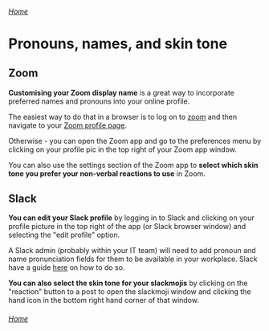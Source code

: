 ###### [Home](https://gleebleneeble.github.io/Being-Me-With-IT/)

# Pronouns, names, and skin tone

## Zoom

**Customising your Zoom display name** is a great way to incorporate preferred names and pronouns into your online profile. 

The easiest way to do that in a browser is to log on to [zoom](https://zoom.us/) and then navigate to your [Zoom profile page](https://zoom.us/profile).

Otherwise - you can open the Zoom app and go to the preferences menu by clicking on your profile pic in the top right of your Zoom app window.

You can also use the settings section of the Zoom app to **select which skin tone you prefer your non-verbal reactions to use** in Zoom.

## Slack

**You can edit your Slack profile** by logging in to Slack and clicking on your profile picture in the top right of the app (or Slack browser window) and selecting the "edit profile" option. 

A Slack admin (probably within your IT team) will need to add pronoun and name pronunciation fields for them to be available in your workplace. Slack have a guide [here](https://slack.com/intl/en-gb/help/articles/212281478-Customise-member-profiles) on how to do so.

**You can also select the skin tone for your slackmojis** by clicking on the "reaction" button to a post to open the slackmoji window and clicking the hand icon in the bottom right hand corner of that window.


###### [Home](https://gleebleneeble.github.io/Being-Me-With-IT/)

